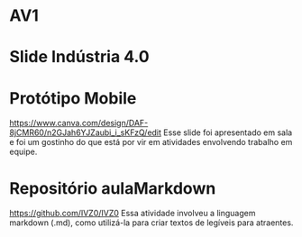# AV1
# Slide Indústria 4.0


# Protótipo Mobile
https://www.canva.com/design/DAF-8jCMR60/n2GJah6YJZaubi_i_sKFzQ/edit
Esse slide foi apresentado em sala e foi um gostinho do que está por vir em atividades envolvendo trabalho em equipe.
# Repositório aulaMarkdown
https://github.com/IVZ0/IVZ0
Essa atividade involveu a linguagem markdown (.md), como utilizá-la para criar textos de legíveis para atraentes.

